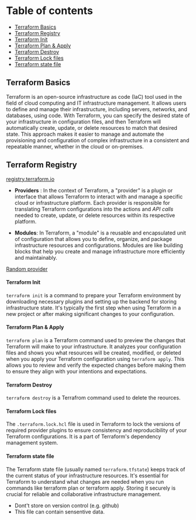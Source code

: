 # Table of contents
- [Terraform Basics](#terraform-basics)
- [Terraform Registry](#terraform-registry)
- [Terraform Init](#terraform-init)
- [Terraform Plan & Apply](#terraform-plan--apply)
- [Terraform Destroy](#terraform-destroy)
- [Terraform Lock files](#terraform-lock-files)
- [Terraform state file](#terraform-state-file)

## Terraform Basics

Terraform is an open-source infrastructure as code (IaC) tool used in the field of cloud computing and IT infrastructure management. It allows users to define and manage their infrastructure, including servers, networks, and databases, using code. With Terraform, you can specify the desired state of your infrastructure in configuration files, and then Terraform will automatically create, update, or delete resources to match that desired state. This approach makes it easier to manage and automate the provisioning and configuration of complex infrastructure in a consistent and repeatable manner, whether in the cloud or on-premises.

## Terraform Registry
[registry.terraform.io](https://registry.terraform.io/)

- **Providers** : In the context of Terraform, a "provider" is a plugin or interface that allows Terraform to interact with and manage a specific cloud or infrastructure platform. Each provider is responsible for translating Terraform configurations into the actions and _API calls_ needed to create, update, or delete resources within its respective platform.

- **Modules**: In Terraform, a "module" is a reusable and encapsulated unit of configuration that allows you to define, organize, and package infrastructure resources and configurations. Modules are like building blocks that help you create and manage infrastructure more efficiently and maintainably. 

[Random provider](https://registry.terraform.io/providers/hashicorp/random/latest/docs) 


#### Terraform Init
```terraform init``` is a command to prepare your Terraform environment by downloading necessary plugins and setting up the backend for storing infrastructure state. It's typically the first step when using Terraform in a new project or after making significant changes to your configuration.

#### Terraform Plan & Apply
``terraform plan`` is a Terraform command used to preview the changes that Terraform will make to your infrastructure. It analyzes your configuration files and shows you what resources will be created, modified, or deleted when you apply your Terraform configuration using ``terraform apply``. This allows you to review and verify the expected changes before making them to ensure they align with your intentions and expectations.

#### Terraform Destroy
`terraform destroy` is a Terrafrom command used to delete the reources.


#### Terraform Lock files
The ``.terraform.lock.hcl`` file is used in Terraform to lock the versions of required provider plugins to ensure consistency and reproducibility of your Terraform configurations. It is a part of Terraform's dependency management system.


#### Terraform state file
The Terraform state file (usually named ``terraform.tfstate``) keeps track of the current status of your infrastructure resources. It's essential for Terraform to understand what changes are needed when you run commands like terraform plan or terraform apply. Storing it securely is crucial for reliable and collaborative infrastructure management.

- Dont't store on version control (e.g. github)
- This file can contain sensentive data.
